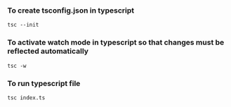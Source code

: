 ### To create tsconfig.json in typescript

```
tsc --init
```
### To activate watch mode in typescript so that changes must be reflected automatically

```
tsc -w
```

### To run typescript file

```
tsc index.ts
```
